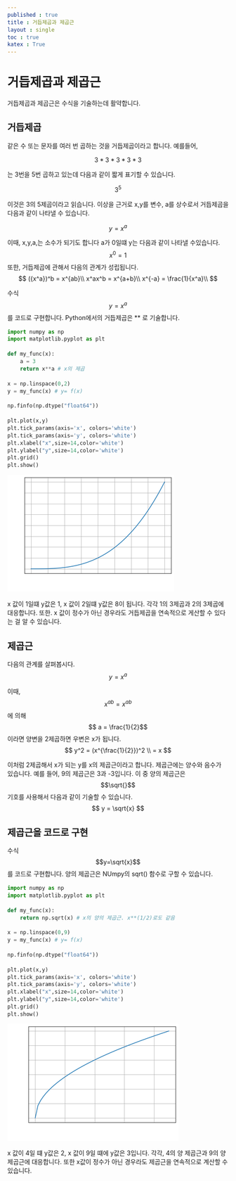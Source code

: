 ```yaml
---
published : true 
title : 거듭제곱과 제곱근  
layout : single 
toc : true 
katex : True 
---
```

# 거듭제곱과 제곱근

거듭제곱과 제곱근은 수식을 기술하는데 활약합니다.

## 거듭제곱

같은 수 또는 문자를 여러 번 곱하는 것을 거듭제곱이라고 합니다.
예를들어, 

$$
3 * 3 * 3 * 3 * 3
$$

는 3번을 5번 곱하고 있는데 다음과 같이 짧게 표기할 수 있습니다.

$$
3^5
$$

이것은 3의 5제곱이라고 읽습니다.
이상을 근거로 x,y를 변수, a를 상수로서 거듭제곱을 다음과 같이 나타낼 수 있습니다.

$$
y = x^a
$$

이때, x,y,a,는 소수가 되기도 합니다 a가 0일떄 y는 다음과 같이 나타낼 수있습니다.
$$
x^0 = 1
$$
또한, 거듭제곱에 관해서 다음의 관계가 성립됩니다.
$$
({x^a})^b = x^{ab}\\
x^ax^b = x^{a+b}\\
x^{-a} = \frac{1}{x^a}\\
$$

수식$$y = x^a$$를 코드로 구현합니다. Python에서의 거듭제곱은 ** 로 기술합니다.


```python
import numpy as np
import matplotlib.pyplot as plt

def my_func(x):
    a = 3
    return x**a # x의 제곱

x = np.linspace(0,2)
y = my_func(x) # y= f(x)

np.finfo(np.dtype("float64"))

plt.plot(x,y)
plt.tick_params(axis='x', colors='white')
plt.tick_params(axis='y', colors='white')
plt.xlabel("x",size=14,color='white')
plt.ylabel("y",size=14,color='white')
plt.grid()
plt.show()
```


    
![png](../assets/images/%EA%B1%B0%EB%93%AD%EC%A0%9C%EA%B3%B1%EA%B3%BC%20%EC%A0%9C%EA%B3%B1%EA%B7%BC_2_0.png)
    


x 값이 1일떄 y값은 1, x 값이 2일떄 y값은 8이 됩니다. 각각 1의 3제곱과 2의 3제곱에 대응합니다. 또한. x 값이 정수가 아닌 경우라도 거듭제곱을 연속적으로 게산할 수 있다는 걸 알 수 있습니다.

## 제곱근

다음의 관계를 살펴봅시다.
$$
y = x^a
$$

이때, $${x^a}^b = x^{ab}$$ 에 의해 $$ a = \frac{1}{2}$$이라면 양변을 2제곱하면 우변은 x가 됩니다.
$$
y^2 = (x^{\frac{1}{2}})^2 \\
= x
$$

이처럼 2제곱해서 x가 되는 y를 x의 제곱근이라고 합니다.
제곱근에는 양수와 음수가 있습니다. 예를 들어, 9의 제곱근은 3과 -3입니다.
이 중 양의 제곱근은 $$\sqrt{}$$ 기호를 사용해서 다음과 같이 기술할 수 있습니다.
$$
y = \sqrt{x}
$$

## 제곱근을 코드로 구현

수식 $$y=\sqrt{x}$$를 코드로 구현합니다. 양의 제곱근은 NUmpy의 sqrt() 함수로 구할 수 있습니다.


```python
import numpy as np
import matplotlib.pyplot as plt

def my_func(x):
    return np.sqrt(x) # x의 양의 제곱근. x**(1/2)로도 같음

x = np.linspace(0,9)
y = my_func(x) # y= f(x)

np.finfo(np.dtype("float64"))

plt.plot(x,y)
plt.tick_params(axis='x', colors='white')
plt.tick_params(axis='y', colors='white')
plt.xlabel("x",size=14,color='white')
plt.ylabel("y",size=14,color='white')
plt.grid()
plt.show()
```


    
![png](../assets/images/%EA%B1%B0%EB%93%AD%EC%A0%9C%EA%B3%B1%EA%B3%BC%20%EC%A0%9C%EA%B3%B1%EA%B7%BC_5_0.png)
    


x 값이 4일 떄 y값은 2, x 값이 9일 떄에 y값은 3입니다. 각각, 4의 양 제곱근과 9의 양 제곱근에 대응합니다. 또한 x값이 정수가 아닌 경우라도 제곱근을 연속적으로 계산할 수 있습니다.


```python

```
